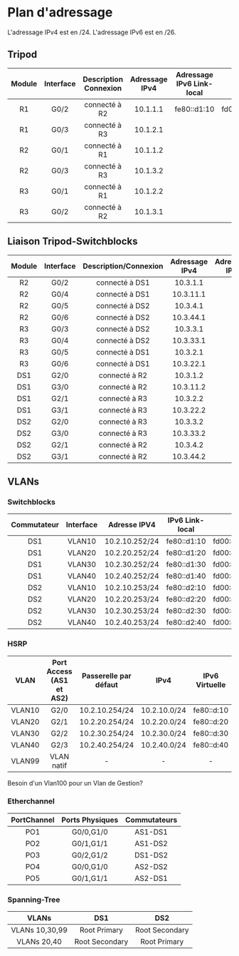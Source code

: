 # Plan d'adressage
L'adressage IPv4 est en /24.
L'adressage IPv6 est en /26.

## Tripod 
|Module|Interface|Description<br>Connexion|Adressage IPv4|Adressage<br>IPv6 Link-local|Adressage<br>IPv6 privé|Adressage<br>IPv6 public|
|:-:|:-:|:-:|:-:|:-:|:-:|:-:|
|R1|G0/2|connecté à R2|10.1.1.1|fe80::d1:10|fd00:470:c814:1010::1|2001:470:c814:1010::1|
|R1|G0/3|connecté à R3|10.1.2.1|
|R2|G0/1|connecté à R1|10.1.1.2|
|R2|G0/3|connecté à R3|10.1.3.2|
|R3|G0/1|connecté à R1|10.1.2.2|
|R3|G0/2|connecté à R2|10.1.3.1|


## Liaison Tripod-Switchblocks
|Module|Interface|Description/Connexion|Adressage IPv4|Adressage IPv6|
|:-:|:-:|:-:|:-:|:-:|
|R2|G0/2|connecté à DS1|10.3.1.1||
|R2|G0/4|connecté à DS1|10.3.11.1||
|R2|G0/5|connecté à DS2|10.3.4.1||
|R2|G0/6|connecté à DS2|10.3.44.1||
|R3|G0/3|connecté à DS2|10.3.3.1||
|R3|G0/4|connecté à DS2|10.3.33.1||
|R3|G0/5|connecté à DS1|10.3.2.1||
|R3|G0/6|connecté à DS1|10.3.22.1||
|DS1|G2/0|connecté à R2|10.3.1.2||
|DS1|G3/0|connecté à R2|10.3.11.2||
|DS1|G2/1|connecté à R3|10.3.2.2||
|DS1|G3/1|connecté à R3|10.3.22.2||
|DS2|G2/0|connecté à R3|10.3.3.2||
|DS2|G3/0|connecté à R3|10.3.33.2||
|DS2|G2/1|connecté à R2|10.3.4.2||
|DS2|G3/1|connecté à R2|10.3.44.2||

## VLANs
### Switchblocks
|Commutateur|Interface|Adresse IPV4|IPv6 Link-local|IPv6 privé|IPv6 publique|
|:-:|:-:|:-:|:-:|:-:|:-:|
|DS1|VLAN10|10.2.10.252/24|fe80::d1:10|fd00:470:c814:1010::1|2001:470:c814:1010::1|
|DS1|VLAN20|10.2.20.252/24|fe80::d1:20|fd00:470:c814:1020::1|2001:470:c814:1020::1|
|DS1|VLAN30|10.2.30.252/24|fe80::d1:30|fd00:470:c814:1030::1|2001:470:c814:1030::1|
|DS1|VLAN40|10.2.40.252/24|fe80::d1:40|fd00:470:c814:1040::1|2001:470:c814:1040::1|
|DS2|VLAN10|10.2.10.253/24|fe80::d2:10|fd00:470:c814:1010::2|2001:470:c814:1010::2|
|DS2|VLAN20|10.2.20.253/24|fe80::d2:20|fd00:470:c814:1020::2|2001:470:c814:1020::2|
|DS2|VLAN30|10.2.30.253/24|fe80::d2:30|fd00:470:c814:1030::2|2001:470:c814:1030::2|
|DS2|VLAN40|10.2.40.253/24|fe80::d2:40|fd00:470:c814:1040::2|2001:470:c814:1040::2|

### HSRP
|VLAN|Port Access (AS1 et AS2)|Passerelle par défaut|IPv4|IPv6 Virtuelle|
|:-:|:-:|:-:|:-:|:-:|
|VLAN10|G2/0|10.2.10.254/24|10.2.10.0/24|fe80::d:10|
|VLAN20|G2/1|10.2.20.254/24|10.2.20.0/24|fe80::d:20|
|VLAN30|G2/2|10.2.30.254/24|10.2.30.0/24|fe80::d:30|
|VLAN40|G2/3|10.2.40.254/24|10.2.40.0/24|fe80::d:40|
|VLAN99|VLAN natif|-|-|-|

Besoin d'un Vlan100 pour un Vlan de Gestion?

### Etherchannel
|PortChannel|Ports Physiques|Commutateurs|
|:-:|:-:|:-:|
|PO1|G0/0,G1/0|AS1-DS1|
|PO2|G0/1,G1/1|AS1-DS2|
|PO3|G0/2,G1/2|DS1-DS2|
|PO4|G0/0,G1/0|AS2-DS2|
|PO5|G0/1,G1/1|AS2-DS1|

### Spanning-Tree
|VLANs|DS1|DS2|
|:-:|:-:|:-:|
|VLANs 10,30,99|Root Primary|Root Secondary|
|VLANs 20,40|Root Secondary|Root Primary|

